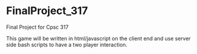 FinalProject_317
================

Final Project for Cpsc 317

This game will be written in html/javascript on the client end and use server side bash scripts to have a two player interaction. 
